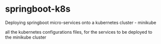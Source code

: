 # springboot-k8s
Deploying springboot micro-services onto a kubernetes cluster - minikube

all the kubernetes configurations files, for the services to be deployed to the minikube cluster
